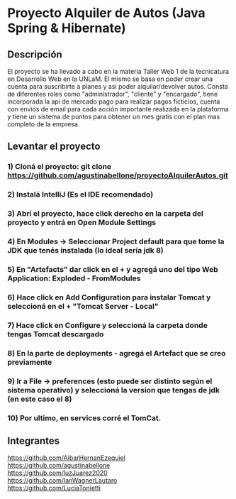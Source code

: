 # Proyecto Alquiler de Autos (Java Spring & Hibernate)

## Descripción
 El proyecto se ha llevado a cabo en la materia Taller Web 1 de la tecnicatura en Desarrollo Web en la UNLaM. El mismo se basa en poder crear una cuenta para suscribirte a planes y así
 poder alquilar/devolver autos. Consta de diferentes roles como "administrador", "cliente" y "encargado", tiene incorporada la api de mercado pago para realizar pagos ficticios, cuenta con
 envios de email para cada acción importante realizada en la plataforma y tiene un sistema de puntos para obtener un mes gratis con el plan mas completo de la empresa.

## Levantar el proyecto

### 1) Cloná el proyecto: git clone https://github.com/agustinabellone/proyectoAlquilerAutos.git
### 2) Instalá IntelliJ (Es el IDE recomendado)
### 3) Abrí el proyecto, hace click derecho en la carpeta del proyecto y entrá en Open Module Settings
### 4) En Modules -> Seleccionar Project default para que tome la JDK que tenés instalada (lo ideal sería jdk 8)
### 5) En "Artefacts" dar click en el + y agregá uno del tipo Web Application: Exploded - FromModules
### 6) Hace click en Add Configuration para instalar Tomcat y seleccioná en el + "Tomcat Server - Local"
### 7) Hace click en Configure y seleccioná la carpeta donde tengas Tomcat descargado
### 8) En la parte de deployments - agregá el Artefact que se creo previamente
### 9) Ir a File -> preferences (esto puede ser distinto según el sistema operativo) y seleccioná la version que tengas de jdk (en este caso el 8)
### 10) Por ultimo, en services corré el TomCat.

## Integrantes

<a>https://github.com/AibarHernanEzequiel</a><br>
<a>https://github.com/agustinabellone</a><br>
<a>https://github.com/luzJuarez2020</a><br>
<a>https://github.com/IanWagnerLautaro</a><br>
<a>https://github.com/LuciaTonietti</a>
